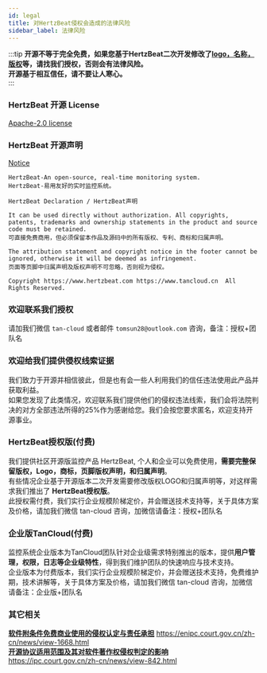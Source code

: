 ```yaml
---
id: legal  
title: 对HertzBeat侵权会造成的法律风险   
sidebar_label: 法律风险   
---
```


:::tip
**开源不等于完全免费，如果您基于HertzBeat二次开发修改了[logo，名称，版权](https://github.com/dromara/hertzbeat/blob/master/NOTICE)等，请找我们授权，否则会有法律风险。**     
**开源基于相互信任，请不要让人寒心。**   
:::


### HertzBeat 开源 License 

[Apache-2.0 license](https://github.com/dromara/hertzbeat/blob/master/LICENSE)   

### HertzBeat 开源声明 

[Notice](https://github.com/dromara/hertzbeat/blob/master/NOTICE) 

```text
HertzBeat-An open-source, real-time monitoring system.
HertzBeat-易用友好的实时监控系统。

HertzBeat Declaration / HertzBeat声明

It can be used directly without authorization. All copyrights, patents, trademarks and ownership statements in the product and source code must be retained.
可直接免费商用，但必须保留本作品及源码中的所有版权、专利、商标和归属声明。

The attribution statement and copyright notice in the footer cannot be ignored, otherwise it will be deemed as infringement.
页面等页脚中归属声明及版权声明不可忽略，否则视为侵权。

Copyright https://www.hertzbeat.com https://www.tancloud.cn  All Rights Reserved.
```

### 欢迎联系我们授权 

请加我们微信 `tan-cloud` 或者邮件 `tomsun28@outlook.com` 咨询，备注：授权+团队名

### 欢迎给我们提供侵权线索证据

我们致力于开源并相信彼此，但是也有会一些人利用我们的信任违法使用此产品并获取利益。  
如果您发现了此类情况，欢迎联系我们提供他们的侵权违法线索，我们会将法院判决的对方全部违法所得的25%作为感谢给您。我们会按您要求匿名，欢迎支持开源事业。


### HertzBeat授权版(付费)

我们提供社区开源版监控产品 HertzBeat, 个人和企业可以免费使用，**需要完整保留版权，Logo，商标，页脚版权声明，和归属声明**。   
有些情况企业基于开源版本二次开发需要修改版权LOGO和归属声明等，对这样需求我们推出了 **HertzBeat授权版**。   
此授权需付费，我们实行企业规模阶梯定价，并会赠送技术支持等，关于具体方案及价格，请加我们微信 tan-cloud 咨询，加微信请备注：授权+团队名

### 企业版TanCloud(付费)

监控系统企业版本为TanCloud团队针对企业级需求特别推出的版本，提供**用户管理，权限，日志等企业级特性**，得到我们维护团队的快速响应与技术支持。      
企业版本为付费版本，我们实行企业规模阶梯定价，并会赠送技术支持，免费维护期，技术讲解等，关于具体方案及价格，请加我们微信 tan-cloud 咨询，加微信请备注：企业版+团队名   


### 其它相关 

**[软件附条件免费商业使用的侵权认定与责任承担](https://enipc.court.gov.cn/zh-cn/news/view-1668.html)** https://enipc.court.gov.cn/zh-cn/news/view-1668.html      
**[开源协议适用范围及其对软件著作权侵权判定的影响](https://ipc.court.gov.cn/zh-cn/news/view-842.html)** https://ipc.court.gov.cn/zh-cn/news/view-842.html

